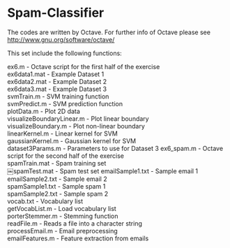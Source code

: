 Spam-Classifier
===============

The codes are written by Octave.
For further info of Octave please see http://www.gnu.org/software/octave/

This set include the following functions:

ex6.m - Octave script for the first half of the exercise  
ex6data1.mat - Example Dataset 1  
ex6data2.mat - Example Dataset 2  
ex6data3.mat - Example Dataset 3  
svmTrain.m - SVM training function  
svmPredict.m - SVM prediction function  
plotData.m - Plot 2D data  
visualizeBoundaryLinear.m - Plot linear boundary  
visualizeBoundary.m - Plot non-linear boundary  
linearKernel.m - Linear kernel for SVM  
gaussianKernel.m - Gaussian kernel for SVM  
dataset3Params.m - Parameters to use for Dataset 3
ex6_spam.m - Octave script for the second half of the exercise  
spamTrain.mat - Spam training set  
￼spamTest.mat - Spam test set 
emailSample1.txt - Sample email 1  
emailSample2.txt - Sample email 2  
spamSample1.txt - Sample spam 1  
spamSample2.txt - Sample spam 2  
vocab.txt - Vocabulary list  
getVocabList.m - Load vocabulary list  
porterStemmer.m - Stemming function  
readFile.m - Reads a file into a character string  
processEmail.m - Email preprocessing  
emailFeatures.m - Feature extraction from emails
